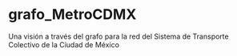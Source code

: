 # grafo_MetroCDMX
Una visión a través del grafo para la red del Sistema de Transporte Colectivo de la Ciudad de México
